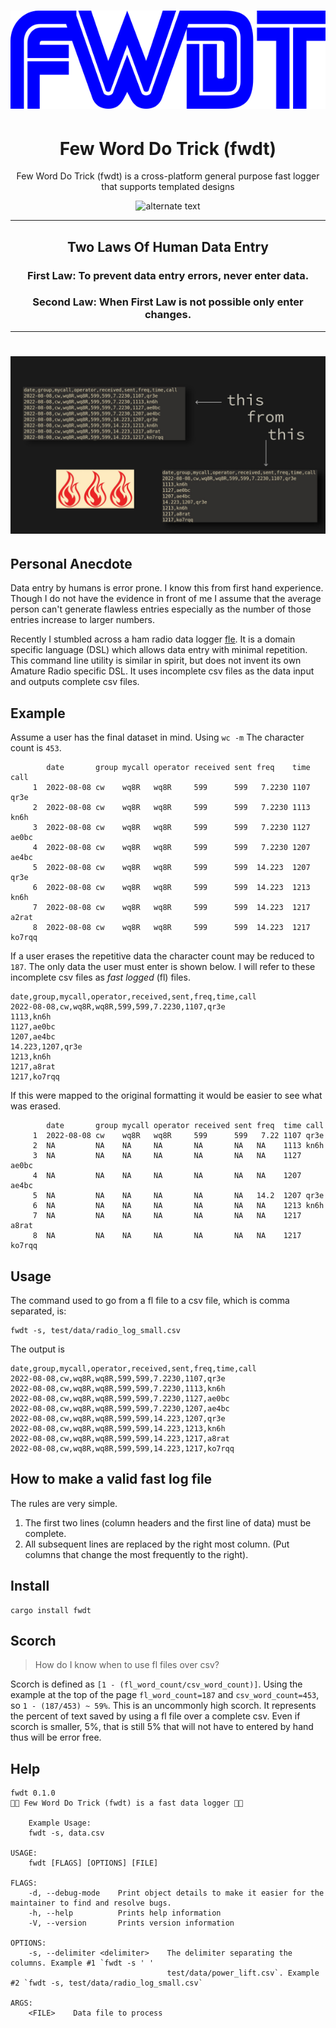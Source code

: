  <h1 align="center">
    <img src="img/fwdt_logo_144.png" alt="alternate text">
 </h1>

<h1 align="center">Few Word Do Trick (fwdt)</h1>



<p align="center">Few Word Do Trick (fwdt) is a cross-platform general purpose fast logger that supports templated designs</p>


 <p align="center">
    <img src="https://media.giphy.com/media/DMNPDvtGTD9WLK2Xxa/giphy.gif" alt="alternate text">
 </p>

---
<h2 align="center">Two Laws Of Human Data Entry</h2>
<h3 align="center"><strong>First Law: </strong>To prevent data entry errors, never enter data.</h3>
<h3 align="center"><strong>Second Law: </strong>When First Law is not possible only enter changes.</h3>

--- 

 <h1 align="center">
    <img src="img/fwdt_example.jpg" alt="alternate text">
 </h1>


## Personal Anecdote

Data entry by humans is error prone. I know this from first hand experience. Though I do not have the evidence in front of me I assume that the average person can't generate flawless entries especially as the number of those entries increase to larger numbers.

Recently I stumbled across a ham radio data logger [fle](https://df3cb.com/fle/). It is a domain specific language (DSL) which allows data entry with minimal repetition. This command line utility is similar in spirit, but does not invent its own Amature Radio specific DSL. It uses incomplete csv files as the data input and outputs complete csv files.

## Example

Assume a user has the final dataset in mind. Using `wc -m` The character count is `453`.

```
        date       group mycall operator received sent freq    time call   
     1  2022-08-08 cw    wq8R   wq8R     599      599   7.2230 1107 qr3e   
     2  2022-08-08 cw    wq8R   wq8R     599      599   7.2230 1113 kn6h   
     3  2022-08-08 cw    wq8R   wq8R     599      599   7.2230 1127 ae0bc  
     4  2022-08-08 cw    wq8R   wq8R     599      599   7.2230 1207 ae4bc  
     5  2022-08-08 cw    wq8R   wq8R     599      599  14.223  1207 qr3e   
     6  2022-08-08 cw    wq8R   wq8R     599      599  14.223  1213 kn6h   
     7  2022-08-08 cw    wq8R   wq8R     599      599  14.223  1217 a2rat  
     8  2022-08-08 cw    wq8R   wq8R     599      599  14.223  1217 ko7rqq
```

If a user erases the repetitive data the character count may be reduced to `187`.
The only data the user must enter is shown below. I will refer to these incomplete
csv files as <em>fast logged</em> (fl) files. 

```
date,group,mycall,operator,received,sent,freq,time,call 
2022-08-08,cw,wq8R,wq8R,599,599,7.2230,1107,qr3e
1113,kn6h
1127,ae0bc
1207,ae4bc
14.223,1207,qr3e
1213,kn6h
1217,a8rat
1217,ko7rqq
```

If this were mapped to the original formatting it would be easier to see what was erased. 

```
        date       group mycall operator received sent freq  time call   
     1  2022-08-08 cw    wq8R   wq8R     599      599   7.22 1107 qr3e   
     2  NA         NA    NA     NA       NA       NA   NA    1113 kn6h   
     3  NA         NA    NA     NA       NA       NA   NA    1127 ae0bc  
     4  NA         NA    NA     NA       NA       NA   NA    1207 ae4bc  
     5  NA         NA    NA     NA       NA       NA   14.2  1207 qr3e   
     6  NA         NA    NA     NA       NA       NA   NA    1213 kn6h   
     7  NA         NA    NA     NA       NA       NA   NA    1217 a8rat  
     8  NA         NA    NA     NA       NA       NA   NA    1217 ko7rqq
```

## Usage

The command used to go from a fl file to a csv file, which is comma separated, is:

```
fwdt -s, test/data/radio_log_small.csv
```
The output is 

```
date,group,mycall,operator,received,sent,freq,time,call
2022-08-08,cw,wq8R,wq8R,599,599,7.2230,1107,qr3e
2022-08-08,cw,wq8R,wq8R,599,599,7.2230,1113,kn6h
2022-08-08,cw,wq8R,wq8R,599,599,7.2230,1127,ae0bc
2022-08-08,cw,wq8R,wq8R,599,599,7.2230,1207,ae4bc
2022-08-08,cw,wq8R,wq8R,599,599,14.223,1207,qr3e
2022-08-08,cw,wq8R,wq8R,599,599,14.223,1213,kn6h
2022-08-08,cw,wq8R,wq8R,599,599,14.223,1217,a8rat
2022-08-08,cw,wq8R,wq8R,599,599,14.223,1217,ko7rqq
```

## How to make a valid fast log file

The rules are very simple.

1. The first two lines (column headers and the first line of data) must be complete.
2. All subsequent lines are replaced by the right most column. (Put columns that change the most frequently to the right).


## Install

```
cargo install fwdt
```

## Scorch

> How do I know when to use fl files over csv?

Scorch is defined as `[1 - (fl_word_count/csv_word_count)]`. Using the example at the top of the page `fl_word_count=187` and `csv_word_count=453`, so `1 - (187/453) ~ 59%`. This is an uncommonly high scorch. It 
represents the percent of text saved by using a fl file over a complete csv. Even if scorch is smaller, 5%, 
that is still 5% that will not have to entered by hand thus will be error free. 

## Help

```
fwdt 0.1.0
📝🔥 Few Word Do Trick (fwdt) is a fast data logger 📝🔥

    Example Usage:
    fwdt -s, data.csv

USAGE:
    fwdt [FLAGS] [OPTIONS] [FILE]

FLAGS:
    -d, --debug-mode    Print object details to make it easier for the maintainer to find and resolve bugs.
    -h, --help          Prints help information
    -V, --version       Prints version information

OPTIONS:
    -s, --delimiter <delimiter>    The delimiter separating the columns. Example #1 `fwdt -s ' '
                                   test/data/power_lift.csv`. Example #2 `fwdt -s, test/data/radio_log_small.csv`

ARGS:
    <FILE>    Data file to process
```
